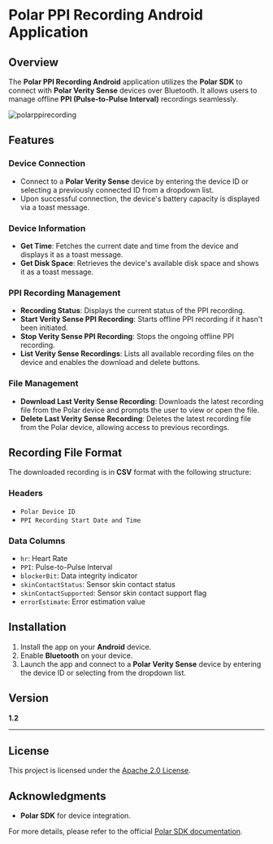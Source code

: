 # Polar PPI Recording Android Application

## Overview
The **Polar PPI Recording Android** application utilizes the **Polar SDK** to connect with **Polar Verity Sense** devices over Bluetooth. It allows users to manage offline **PPI (Pulse-to-Pulse Interval)** recordings seamlessly.

![polarppirecording](https://github.com/user-attachments/assets/cb0cfec2-d1b5-4f8b-baca-0fa9c8aa465a)

## Features

### Device Connection
- Connect to a **Polar Verity Sense** device by entering the device ID or selecting a previously connected ID from a dropdown list.
- Upon successful connection, the device's battery capacity is displayed via a toast message.

### Device Information
- **Get Time**: Fetches the current date and time from the device and displays it as a toast message.
- **Get Disk Space**: Retrieves the device's available disk space and shows it as a toast message.

### PPI Recording Management
- **Recording Status**: Displays the current status of the PPI recording.
- **Start Verity Sense PPI Recording**: Starts offline PPI recording if it hasn't been initiated.
- **Stop Verity Sense PPI Recording**: Stops the ongoing offline PPI recording.
- **List Verity Sense Recordings**: Lists all available recording files on the device and enables the download and delete buttons.

### File Management
- **Download Last Verity Sense Recording**: Downloads the latest recording file from the Polar device and prompts the user to view or open the file.
- **Delete Last Verity Sense Recording**: Deletes the latest recording file from the Polar device, allowing access to previous recordings.

## Recording File Format
The downloaded recording is in **CSV** format with the following structure:

### Headers
- `Polar Device ID`
- `PPI Recording Start Date and Time`

### Data Columns
- `hr`: Heart Rate
- `PPI`: Pulse-to-Pulse Interval
- `blockerBit`: Data integrity indicator
- `skinContactStatus`: Sensor skin contact status
- `skinContactSupported`: Sensor skin contact support flag
- `errorEstimate`: Error estimation value

## Installation
1. Install the app on your **Android** device.
2. Enable **Bluetooth** on your device.
3. Launch the app and connect to a **Polar Verity Sense** device by entering the device ID or selecting from the dropdown list.

## Version
**1.2**

---

## License
This project is licensed under the [Apache 2.0 License](https://github.com/LBI-DHP/PolarPPIRecording/blob/main/LICENSE.txt).

## Acknowledgments
- **Polar SDK** for device integration.

For more details, please refer to the official [Polar SDK documentation](https://github.com/polarofficial/polar-ble-sdk).
